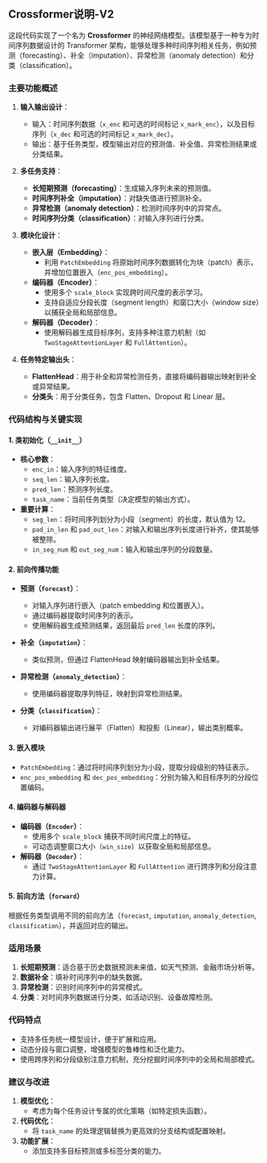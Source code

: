 ## Crossformer说明-V2
这段代码实现了一个名为 **Crossformer** 的神经网络模型。该模型基于一种专为时间序列数据设计的 Transformer 架构，能够处理多种时间序列相关任务，例如预测（forecasting）、补全（imputation）、异常检测（anomaly detection）和分类（classification）。

### **主要功能概述**
1. **输入输出设计**：
   - 输入：时间序列数据（`x_enc` 和可选的时间标记 `x_mark_enc`），以及目标序列（`x_dec` 和可选的时间标记 `x_mark_dec`）。
   - 输出：基于任务类型，模型输出对应的预测值、补全值、异常检测结果或分类结果。

2. **多任务支持**：
   - **长短期预测（forecasting）**：生成输入序列未来的预测值。
   - **时间序列补全（imputation）**：对缺失值进行预测补全。
   - **异常检测（anomaly detection）**：检测时间序列中的异常点。
   - **时间序列分类（classification）**：对输入序列进行分类。

3. **模块化设计**：
   - **嵌入层（Embedding）**：
     - 利用 `PatchEmbedding` 将原始时间序列数据转化为块（patch）表示，并增加位置嵌入（`enc_pos_embedding`）。
   - **编码器（Encoder）**：
     - 使用多个 `scale_block` 实现跨时间尺度的表示学习。
     - 支持自适应分段长度（segment length）和窗口大小（window size）以捕获全局和局部信息。
   - **解码器（Decoder）**：
     - 使用解码器生成目标序列，支持多种注意力机制（如 `TwoStageAttentionLayer` 和 `FullAttention`）。

4. **任务特定输出头**：
   - **FlattenHead**：用于补全和异常检测任务，直接将编码器输出映射到补全或异常结果。
   - **分类头**：用于分类任务，包含 Flatten、Dropout 和 Linear 层。

### **代码结构与关键实现**
#### 1. **类初始化（`__init__`）**
- **核心参数**：
  - `enc_in`：输入序列的特征维度。
  - `seq_len`：输入序列长度。
  - `pred_len`：预测序列长度。
  - `task_name`：当前任务类型（决定模型的输出方式）。
- **重要计算**：
  - `seg_len`：将时间序列划分为小段（segment）的长度，默认值为 12。
  - `pad_in_len` 和 `pad_out_len`：对输入和输出序列长度进行补齐，使其能够被整除。
  - `in_seg_num` 和 `out_seg_num`：输入和输出序列的分段数量。

#### 2. **前向传播功能**
- **预测（`forecast`）**：
  - 对输入序列进行嵌入（patch embedding 和位置嵌入）。
  - 通过编码器提取时间序列的表示。
  - 使用解码器生成预测结果，返回最后 `pred_len` 长度的序列。

- **补全（`imputation`）**：
  - 类似预测，但通过 FlattenHead 映射编码器输出到补全结果。

- **异常检测（`anomaly_detection`）**：
  - 使用编码器提取序列特征，映射到异常检测结果。

- **分类（`classification`）**：
  - 对编码器输出进行展平（Flatten）和投影（Linear），输出类别概率。

#### 3. **嵌入模块**
- `PatchEmbedding`：通过将时间序列划分为小段，提取分段级别的特征表示。
- `enc_pos_embedding` 和 `dec_pos_embedding`：分别为输入和目标序列的分段位置编码。

#### 4. **编码器与解码器**
- **编码器（`Encoder`）**：
  - 使用多个 `scale_block` 捕获不同时间尺度上的特征。
  - 可动态调整窗口大小（`win_size`）以获取全局和局部信息。
- **解码器（`Decoder`）**：
  - 通过 `TwoStageAttentionLayer` 和 `FullAttention` 进行跨序列和分段注意力计算。

#### 5. **前向方法（`forward`）**
根据任务类型调用不同的前向方法（`forecast`, `imputation`, `anomaly_detection`, `classification`），并返回对应的输出。

### **适用场景**
1. **长短期预测**：适合基于历史数据预测未来值，如天气预测、金融市场分析等。
2. **数据补全**：填补时间序列中的缺失数据。
3. **异常检测**：识别时间序列中的异常模式。
4. **分类**：对时间序列数据进行分类，如活动识别、设备故障检测。

### **代码特点**
- 支持多任务统一模型设计，便于扩展和应用。
- 动态分段与窗口调整，增强模型的鲁棒性和泛化能力。
- 使用跨序列和分段级别注意力机制，充分挖掘时间序列中的全局和局部模式。

### **建议与改进**
1. **模型优化**：
   - 考虑为每个任务设计专属的优化策略（如特定损失函数）。
2. **代码优化**：
   - 将 `task_name` 的处理逻辑替换为更高效的分支结构或配置映射。
3. **功能扩展**：
   - 添加支持多目标预测或多标签分类的能力。

